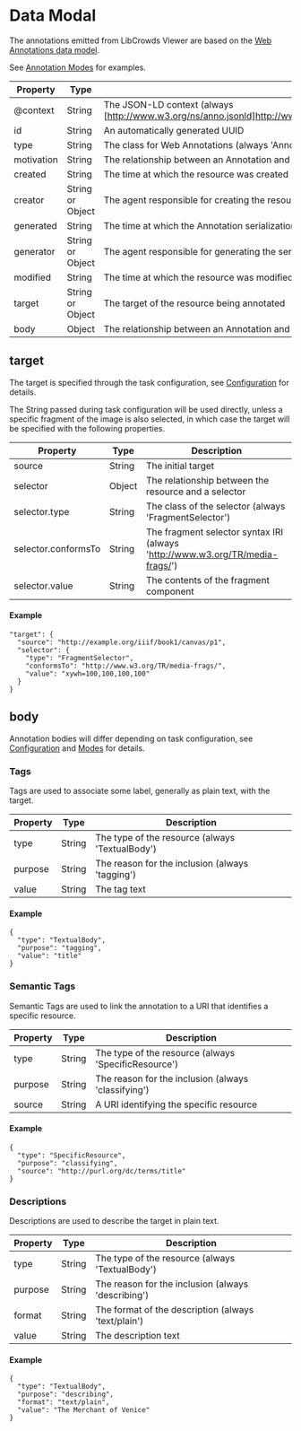 # Data Modal

The annotations emitted from LibCrowds Viewer are based on the [Web Annotations data model](https://www.w3.org/TR/annotation-model/).

See [Annotation Modes](/modes/README.md) for examples.


| Property       | Type             | Description                                                                                                                       |
|----------------|------------------|-----------------------------------------------------------------------------------------------------------------------------------|
| @context       | String           | The JSON-LD context (always [http://www.w3.org/ns/anno.jsonld]http://www.w3.org/ns/anno.jsonld(http://www.w3.org/ns/anno.jsonld)) |
| id             | String           | An automatically generated UUID                                                                                                   |
| type           | String           | The class for Web Annotations (always 'Annotation')                                                                               |
| motivation     | String           | The relationship between an Annotation and a Motivation                                                                           |
| created        | String           | The time at which the resource was created                                                                                        |
| creator        | String or Object | The agent responsible for creating the resource (human or software)                                                               |
| generated      | String           | The time at which the Annotation serialization was generated                                                                      |
| generator      | String or Object | The agent responsible for generating the serialization of the Annotation (typically software)                                     |
| modified       | String           | The time at which the resource was modified, after creation                                                                       |
| target         | String or Object | The target of the resource being annotated                                                                                        |
| body           | Object           | The relationship between an Annotation and its Body                                                                               |

## target

The target is specified through the task configuration, see [Configuration](configuration.md) for details.

The String passed during task configuration will be used directly, unless a specific fragment of the image is also selected, in which case the target will be specified
with the following properties.

| Property            | Type             | Description                                                                                                                       |
|---------------------|------------------|-----------------------------------------------------------------------------------------------------------------------------------|
| source              | String           | The initial target                                                                                                                |
| selector            | Object           | The relationship between the resource and a selector                                                                              |
| selector.type       | String           | The class of the selector (always 'FragmentSelector')                                                                             |
| selector.conformsTo | String           | The fragment selector syntax IRI (always 'http://www.w3.org/TR/media-frags/')                                                     |
| selector.value      | String           | The contents of the fragment component                                                                                            |

#### Example

```json-ld
"target": {
  "source": "http://example.org/iiif/book1/canvas/p1",
  "selector": {
    "type": "FragmentSelector",
    "conformsTo": "http://www.w3.org/TR/media-frags/",
    "value": "xywh=100,100,100,100"
  }
}
```

## body

Annotation bodies will differ depending on task configuration, see [Configuration](configuration.md) and [Modes](modes.md) for details.

### Tags

Tags are used to associate some label, generally as plain text, with the target.

| Property       | Type             | Description                                                                                                                       |
|----------------|------------------|-----------------------------------------------------------------------------------------------------------------------------------|
| type           | String           | The type of the resource (always 'TextualBody')                                                                                   |
| purpose        | String           | The reason for the inclusion (always 'tagging')                                                                                   |
| value          | String           | The tag text                                                                                                                      |

#### Example

```json-ld
{
  "type": "TextualBody",
  "purpose": "tagging",
  "value": "title"
}
```

### Semantic Tags

Semantic Tags are used to link the annotation to a URI that identifies a specific resource.

| Property       | Type             | Description                                                                                                                       |
|----------------|------------------|-----------------------------------------------------------------------------------------------------------------------------------|
| type           | String           | The type of the resource (always 'SpecificResource')                                                                              |
| purpose        | String           | The reason for the inclusion (always 'classifying')                                                                               |
| source         | String           | A URI identifying the specific resource                                                                                         |

#### Example

```json-ld
{
  "type": "SpecificResource",
  "purpose": "classifying",
  "source": "http://purl.org/dc/terms/title"
}
```

### Descriptions

Descriptions are used to describe the target in plain text.

| Property       | Type             | Description                                                                                                                       |
|----------------|------------------|-----------------------------------------------------------------------------------------------------------------------------------|
| type           | String           | The type of the resource (always 'TextualBody')                                                                                   |
| purpose        | String           | The reason for the inclusion (always 'describing')                                                                                |
| format         | String           | The format of the description (always 'text/plain')                                                                               |
| value          | String           | The description text                                                                                                              |

#### Example

```json-ld
{
  "type": "TextualBody",
  "purpose": "describing",
  "format": "text/plain",
  "value": "The Merchant of Venice"
}
```
